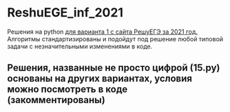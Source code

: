 # ReshuEGE_inf_2021
Решения на python [для варианта 1 с сайта РешуЕГЭ за 2021 год.](https://inf-ege.sdamgia.ru/test?id=8656567) Алгоритмы стандартизированы и подойдут под решение любой типовой задачи с незначительными изменениями в коде.

## Решения, названные не просто цифрой (15.py) основаны на других вариантах, условия можно посмотреть в коде (закомментированы)
